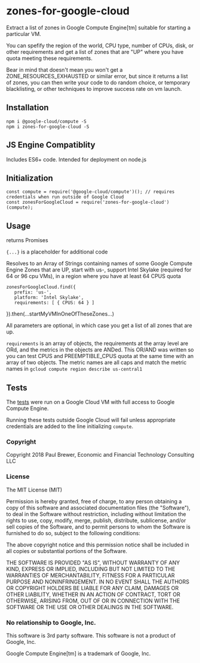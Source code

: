 # zones-for-google-cloud

Extract a list of zones in Google Compute Engine[tm] suitable for starting a particular VM.

You can spefify the region of the world, CPU type, number of CPUs, disk, or other requirements
and get a list of zones that are "UP" where you have quota meeting these requirements.

Bear in mind that doesn't mean you won't get a ZONE_RESOURCES_EXHAUSTED or similar error, but since
it returns a list of zones, you can then write your code to do random choice, or temporary blacklisting, or
other techniques to improve success rate on vm launch.

## Installation

    npm i @google-cloud/compute -S
	npm i zones-for-google-cloud -S

## JS Engine Compatiblity

Includes ES6+ code. Intended for deployment on node.js

## Initialization

	const compute = require('@google-cloud/compute')(); // requires credentials when run outside of Google Cloud 
	const zonesForGoogleCloud = require('zones-for-google-cloud')(compute);

## Usage

returns Promises

`{...}` is a placeholder for additional code 

Resolves to an Array of Strings containing  names of some Google Compute Engine Zones that 
are UP, start with us-, support Intel Skylake (required for 64 or 96 cpu VMs), in a region where 
you have at least 64 CPUS quota

    zonesForGoogleCloud.find({
	   prefix: 'us-',
	   platform: 'Intel Skylake',
	   requirements: [ { CPUS: 64 } ]
   }).then(...startMyVMInOneOfTheseZones...)

All parameters are optional, in which case you get a list of all zones that are up.

`requirements` is an array of objects, the requirements at the array level are ORd, and the metrics in the
objects are ANDed.  This OR/AND was written so you can test CPUS and PREEMPTIBLE_CPUS quota at the same time with an array
of two objects. The metric names are all caps and match the metric names in `gcloud compute region describe us-central1`

	
## Tests

The [tests](./working-tests.txt) were run on a Google Cloud VM with full access to Google Compute Engine.

Running these tests outside Google Cloud will fail unless appropriate credentials are added to the line initializing `compute`.

### Copyright

Copyright 2018 Paul Brewer, Economic and Financial Technology Consulting LLC

### License

The MIT License (MIT)

Permission is hereby granted, free of charge, to any person obtaining a copy of this software and associated documentation files (the "Software"), to deal in the Software without restriction, including without limitation the rights to use, copy, modify, merge, publish, distribute, sublicense, and/or sell copies of the Software, and to permit persons to whom the Software is furnished to do so, subject to the following conditions:

The above copyright notice and this permission notice shall be included in all copies or substantial portions of the Software.

THE SOFTWARE IS PROVIDED "AS IS", WITHOUT WARRANTY OF ANY KIND, EXPRESS OR IMPLIED, INCLUDING BUT NOT LIMITED TO THE WARRANTIES OF MERCHANTABILITY, FITNESS FOR A PARTICULAR PURPOSE AND NONINFRINGEMENT. IN NO EVENT SHALL THE AUTHORS OR COPYRIGHT HOLDERS BE LIABLE FOR ANY CLAIM, DAMAGES OR OTHER LIABILITY, WHETHER IN AN ACTION OF CONTRACT, TORT OR OTHERWISE, ARISING FROM, OUT OF OR IN CONNECTION WITH THE SOFTWARE OR THE USE OR OTHER DEALINGS IN THE SOFTWARE.

### No relationship to Google, Inc.

This software is 3rd party software. This software is not a product of Google, Inc.

Google Compute Engine[tm] is a trademark of Google, Inc.


